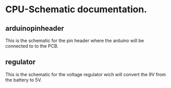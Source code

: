 # CPU-Schematic documentation.

## arduinopinheader
This is the schematic for the pin header where the arduino will be connected to to the PCB.

## regulator
This is the schematic for the voltage regulator wich will convert the 9V from the battery to 5V.
